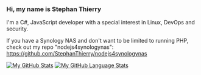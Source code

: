 ### Hi, my name is Stephan Thierry

I'm a C#, JavaScript developer with a special interest in Linux, DevOps and security. 

If you have a Synology NAS and don't want to be limited to running PHP, check out my repo "nodejs4synologynas":   
https://github.com/StephanThierry/nodejs4synologynas

[![My GitHub Stats](https://github-readme-stats.vercel.app/api/?username=stephanthierry&count_private=true&theme=tokyonight&showicons=true)]()
[![My GitHub Language Stats](https://github-readme-stats.vercel.app/api/top-langs/?username=stephanthierry&langs_count=1&theme=tokyonight)]()


<!--
**StephanThierry/StephanThierry** is a ✨ _special_ ✨ repository because its `README.md` (this file) appears on your GitHub profile.

Here are some ideas to get you started:

- 🔭 I’m currently working on ...
- 🌱 I’m currently learning ...
- 👯 I’m looking to collaborate on ...
- 🤔 I’m looking for help with ...
- 💬 Ask me about ...
- 📫 How to reach me: ...
- 😄 Pronouns: ...
- ⚡ Fun fact: ...
-->
